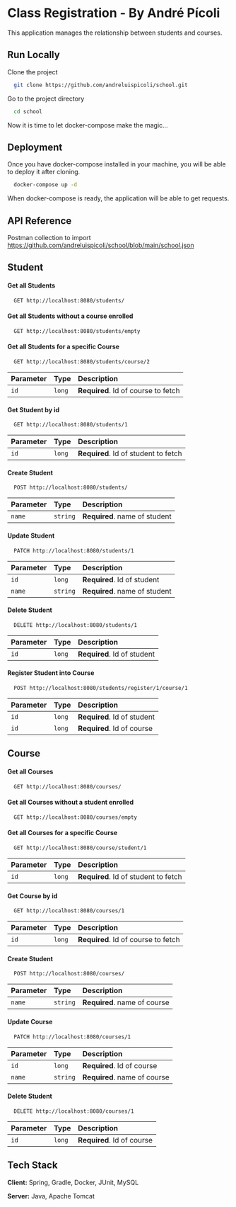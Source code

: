 
# Class Registration - By André Pícoli

This application manages the relationship between students and courses.




## Run Locally

Clone the project

```bash
  git clone https://github.com/andreluispicoli/school.git
```

Go to the project directory

```bash
  cd school
```
Now it is time to let docker-compose make the magic...


## Deployment

Once you have docker-compose installed in your machine, you will be able to deploy it after cloning.

```bash
  docker-compose up -d
```

When docker-compose is ready, the application will be able to get requests.
## API Reference

Postman collection to import
https://github.com/andreluispicoli/school/blob/main/school.json

## Student

#### Get all Students

```http
  GET http://localhost:8080/students/
```

#### Get all Students without a course enrolled

```http
  GET http://localhost:8080/students/empty
```

#### Get all Students for a specific Course

```http
  GET http://localhost:8080/students/course/2
```

| Parameter | Type     | Description                       |
| :-------- | :------- | :-------------------------------- |
| `id`      | `long` | **Required**. Id of course to fetch |

#### Get Student by id

```http
  GET http://localhost:8080/students/1
```

| Parameter | Type     | Description                       |
| :-------- | :------- | :-------------------------------- |
| `id`      | `long` | **Required**. Id of student to fetch |

#### Create Student

```http
  POST http://localhost:8080/students/
```

| Parameter | Type     | Description                       |
| :-------- | :------- | :-------------------------------- |
| `name`    | `string` | **Required**. name of student     |

#### Update Student

```http
  PATCH http://localhost:8080/students/1
```

| Parameter | Type     | Description                       |
| :-------- | :------- | :-------------------------------- |
| `id`      | `long` | **Required**. Id of student         |
| `name`    | `string` | **Required**. name of student     |

#### Delete Student

```http
  DELETE http://localhost:8080/students/1
```

| Parameter | Type     | Description                       |
| :-------- | :------- | :-------------------------------- |
| `id`      | `long` | **Required**. Id of student         |

#### Register Student into Course

```http
  POST http://localhost:8080/students/register/1/course/1
```

| Parameter | Type     | Description                       |
| :-------- | :------- | :-------------------------------- |
| `id`      | `long` | **Required**. Id of student         |
| `id`      | `long` | **Required**. Id of course          |

## Course

#### Get all Courses

```http
  GET http://localhost:8080/courses/
```

#### Get all Courses without a student enrolled

```http
  GET http://localhost:8080/courses/empty
```

#### Get all Courses for a specific Course

```http
  GET http://localhost:8080/course/student/1
```

| Parameter | Type     | Description                       |
| :-------- | :------- | :-------------------------------- |
| `id`      | `long` | **Required**. Id of student to fetch |

#### Get Course by id

```http
  GET http://localhost:8080/courses/1
```

| Parameter | Type     | Description                       |
| :-------- | :------- | :-------------------------------- |
| `id`      | `long` | **Required**. Id of course to fetch |

#### Create Student

```http
  POST http://localhost:8080/courses/
```

| Parameter | Type     | Description                       |
| :-------- | :------- | :-------------------------------- |
| `name`      | `string` | **Required**. name of course   |


#### Update Course

```http
  PATCH http://localhost:8080/courses/1
```

| Parameter | Type     | Description                       |
| :-------- | :------- | :-------------------------------- |
| `id`      | `long`   | **Required**. Id of course        |
| `name`    | `string` | **Required**. name of course      |

#### Delete Student

```http
  DELETE http://localhost:8080/courses/1
```

| Parameter | Type     | Description                       |
| :-------- | :------- | :-------------------------------- |
| `id`      | `long`   | **Required**. Id of course        |


## Tech Stack

**Client:** Spring, Gradle, Docker, JUnit, MySQL

**Server:** Java, Apache Tomcat

